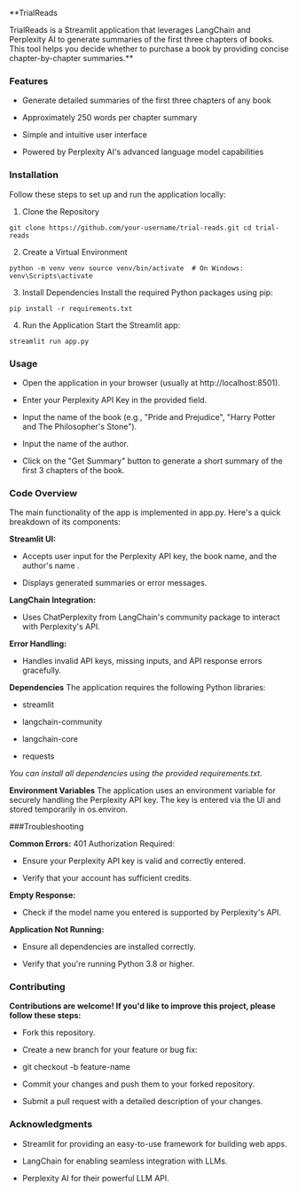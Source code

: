 **TrialReads

TrialReads is a Streamlit application that leverages LangChain and Perplexity AI to generate summaries of the first three chapters of books. This tool helps you decide whether to purchase a book by providing concise chapter-by-chapter summaries.**

### Features
- Generate detailed summaries of the first three chapters of any book

- Approximately 250 words per chapter summary

- Simple and intuitive user interface

- Powered by Perplexity AI's advanced language model capabilities

### Installation
Follow these steps to set up and run the application locally:

1. Clone the Repository
   
`git clone https://github.com/your-username/trial-reads.git
cd trial-reads`

2. Create a Virtual Environment

`python -m venv venv
source venv/bin/activate  # On Windows: venv\Scripts\activate`

3. Install Dependencies
Install the required Python packages using pip:

`pip install -r requirements.txt`

4. Run the Application
Start the Streamlit app:

`streamlit run app.py`

### Usage

- Open the application in your browser (usually at http://localhost:8501).

- Enter your Perplexity API Key in the provided field.

- Input the name of the book (e.g., "Pride and Prejudice", "Harry Potter and The Philosopher's Stone").

- Input the name of the author.

- Click on the "Get Summary" button to generate a short summary of the first 3 chapters of the book.

### Code Overview

The main functionality of the app is implemented in app.py. Here's a quick breakdown of its components:

**Streamlit UI:**

- Accepts user input for the Perplexity API key, the book name, and the author's name .

- Displays generated summaries or error messages.

**LangChain Integration:**

- Uses ChatPerplexity from LangChain's community package to interact with Perplexity's API.

**Error Handling:**

- Handles invalid API keys, missing inputs, and API response errors gracefully.

**Dependencies**
The application requires the following Python libraries:

- streamlit

- langchain-community

- langchain-core

- requests

*You can install all dependencies using the provided requirements.txt.*

**Environment Variables**
The application uses an environment variable for securely handling the Perplexity API key. The key is entered via the UI and stored temporarily in os.environ.

###Troubleshooting

**Common Errors:**
   401 Authorization Required:

- Ensure your Perplexity API key is valid and correctly entered.

- Verify that your account has sufficient credits.

**Empty Response:**

- Check if the model name you entered is supported by Perplexity's API.

**Application Not Running:**

- Ensure all dependencies are installed correctly.

- Verify that you're running Python 3.8 or higher.

### Contributing

**Contributions are welcome! If you'd like to improve this project, please follow these steps:**

- Fork this repository.

- Create a new branch for your feature or bug fix:


- git checkout -b feature-name

- Commit your changes and push them to your forked repository.

- Submit a pull request with a detailed description of your changes.

### Acknowledgments

- Streamlit for providing an easy-to-use framework for building web apps.

- LangChain for enabling seamless integration with LLMs.

- Perplexity AI for their powerful LLM API.
